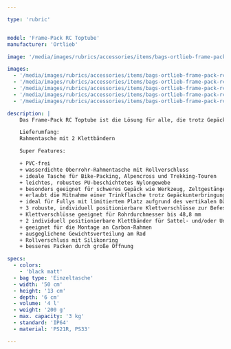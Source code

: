 ```yaml
---

type: 'rubric'


model: 'Frame-Pack RC Toptube'
manufacturer: 'Ortlieb'

image: '/media/images/rubrics/accessories/items/bags-ortlieb-frame-pack-rc-toptube_01.jpg'

images:
  - '/media/images/rubrics/accessories/items/bags-ortlieb-frame-pack-rc-toptube_02.jpg'
  - '/media/images/rubrics/accessories/items/bags-ortlieb-frame-pack-rc-toptube_03.jpg'
  - '/media/images/rubrics/accessories/items/bags-ortlieb-frame-pack-rc-toptube_04.jpg'
  - '/media/images/rubrics/accessories/items/bags-ortlieb-frame-pack-rc-toptube_05.jpg'
  - '/media/images/rubrics/accessories/items/bags-ortlieb-frame-pack-rc-toptube_06.jpg'

description: |
    Das Frame-Pack RC Toptube ist die Lösung für alle, die trotz Gepäckunterbringung im Rahmen weiterhin nicht auf die Mitnahme von Trinkflaschen verzichten möchten. Ebenso ist die wasserdichte Rahmentasche mit Rollverschluss ideal für alle Fullsuspension-MTB´s, deren Dämpfer den Platz im Rahmendreieck limitieren. Durch den wasserdichten Rollverschluss, der mit Silikonringen gesichert wird, erreicht die Tasche aus der Bikepacking-Serie den IP64-Standard und bewahrt dadurch das Equipment vor einem unfreiwilligen Bad. Das Frame-Pack RC Toptube ermöglicht durch die 4 Liter Volumen die Unterbringung von schweren Ausrüstungsgegenständen wie dem Zeltgestänge, Werkzeug oder Proviant innerhalb des Rahmendreiecks und verhilft damit zu einem niedrigen Schwerpunkt am Rad. Die variabel zu positionierenden, stabilen und haftstarken Klettverschlüße ermöglichen eine einfache und unkomplizierte Montage am Ober- und Sitzrohr des Rades.

    Lieferumfang:
    Rahmentasche mit 2 Klettbändern

    Super Features:

    + PVC-frei
    + wasserdichte Oberrohr-Rahmentasche mit Rollverschluss
    + ideale Tasche für Bike-Packing, Alpencross und Trekking-Touren
    + leichtes, robustes PU-beschichtetes Nylongewebe
    + besonders geeignet für schweres Gepäck wie Werkzeug, Zeltgestänge und Nahrungsvorräte
    + erlaubt die Mitnahme einer Trinkflasche trotz Gepäckunterbringung im Rahmen
    + ideal für Fullys mit limitiertem Platz aufgrund des vertikalen Dämpfers
    + 3 robuste, individuell positionierbare Klettverschlüsse zur Befestigung am Oberrohr
    + Klettverschlüsse geeignet für Rohrdurchmesser bis 48,8 mm
    + 2 individuell positionierbare Klettbänder für Sattel- und/oder Unterrohr
    + geeignet für die Montage an Carbon-Rahmen
    + ausgeglichene Gewichtsverteilung am Rad
    + Rollverschluss mit Silikonring
    + besseres Packen durch große Öffnung

specs:
  - colors:
    - 'black matt'
  - bag type: 'Einzeltasche'
  - width: '50 cm'
  - height: '13 cm'
  - depth: '6 cm'
  - volume: '4 l'
  - weight: '200 g'
  - max. capacity: '3 kg'
  - standard: 'IP64'
  - material: 'PS21R, PS33'

---
```

